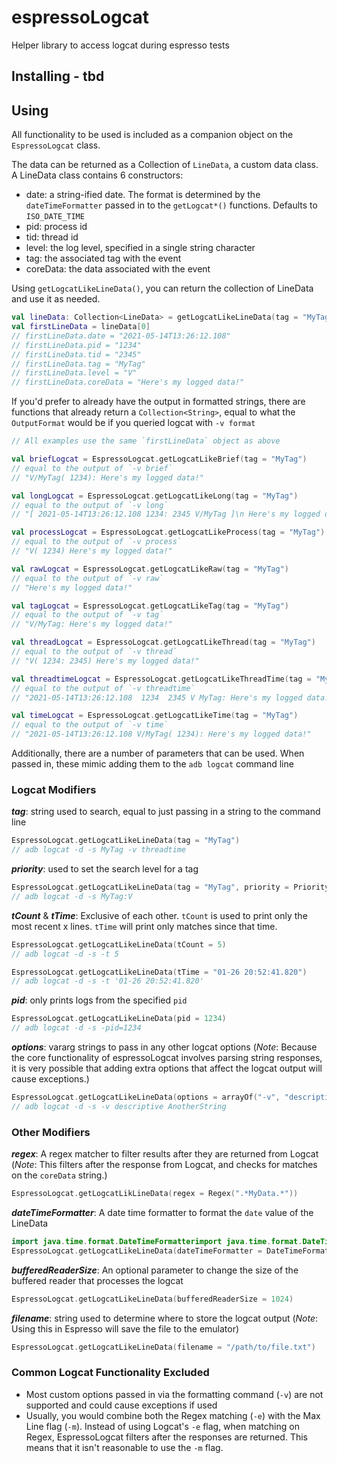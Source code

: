 # espressoLogcat
Helper library to access logcat during espresso tests

## Installing - tbd

## Using
All functionality to be used is included as a companion object on the `EspressoLogcat` class.

The data can be returned as a Collection of `LineData`, a custom data class. A LineData class contains 6 constructors:
- date: a string-ified date. The format is determined by the `dateTimeFormatter` passed in to the `getLogcat*()` functions. Defaults to `ISO_DATE_TIME`
- pid: process id
- tid: thread id
- level: the log level, specified in a single string character
- tag: the associated tag with the event
- coreData: the data associated with the event

Using `getLogcatLikeLineData()`, you can return the collection of LineData and use it as needed.
```kotlin
val lineData: Collection<LineData> = getLogcatLikeLineData(tag = "MyTag")
val firstLineData = lineData[0]
// firstLineData.date = "2021-05-14T13:26:12.108"
// firstLineData.pid = "1234"
// firstLineData.tid = "2345"
// firstLineData.tag = "MyTag"
// firstLineData.level = "V"
// firstLineData.coreData = "Here's my logged data!"
```

If you'd prefer to already have the output in formatted strings, there are functions that already return a `Collection<String>`,
equal to what the `OutputFormat` would be if you queried logcat with `-v format`

```kotlin
// All examples use the same `firstLineData` object as above

val briefLogcat = EspressoLogcat.getLogcatLikeBrief(tag = "MyTag")
// equal to the output of `-v brief`
// "V/MyTag( 1234): Here's my logged data!"

val longLogcat = EspressoLogcat.getLogcatLikeLong(tag = "MyTag")
// equal to the output of `-v long`
// "[ 2021-05-14T13:26:12.108 1234: 2345 V/MyTag ]\n Here's my logged data!"

val processLogcat = EspressoLogcat.getLogcatLikeProcess(tag = "MyTag")
// equal to the output of `-v process`
// "V( 1234) Here's my logged data!"

val rawLogcat = EspressoLogcat.getLogcatLikeRaw(tag = "MyTag")
// equal to the output of `-v raw`
// "Here's my logged data!"

val tagLogcat = EspressoLogcat.getLogcatLikeTag(tag = "MyTag")
// equal to the output of `-v tag`
// "V/MyTag: Here's my logged data!"

val threadLogcat = EspressoLogcat.getLogcatLikeThread(tag = "MyTag")
// equal to the output of `-v thread`
// "V( 1234: 2345) Here's my logged data!"

val threadtimeLogcat = EspressoLogcat.getLogcatLikeThreadTime(tag = "MyTag")
// equal to the output of `-v threadtime`
// "2021-05-14T13:26:12.108  1234  2345 V MyTag: Here's my logged data!"

val timeLogcat = EspressoLogcat.getLogcatLikeTime(tag = "MyTag")
// equal to the output of `-v time`
// "2021-05-14T13:26:12.108 V/MyTag( 1234): Here's my logged data!"
```

Additionally, there are a number of parameters that can be used. When passed in, these mimic adding them to the `adb logcat` command line

### Logcat Modifiers
_**tag**_: string used to search, equal to just passing in a string to the command line
```kotlin
EspressoLogcat.getLogcatLikeLineData(tag = "MyTag")
// adb logcat -d -s MyTag -v threadtime
```

_**priority**_: used to set the search level for a tag
```kotlin
EspressoLogcat.getLogcatLikeLineData(tag = "MyTag", priority = Priority.VERBOSE)
// adb logcat -d -s MyTag:V
```

_**tCount**_ & _**tTime**_: Exclusive of each other. `tCount` is used to print only the most recent x lines. `tTime` will print only matches since that time.
```kotlin
EspressoLogcat.getLogcatLikeLineData(tCount = 5)
// adb logcat -d -s -t 5

EspressoLogcat.getLogcatLikeLineData(tTime = "01-26 20:52:41.820")
// adb logcat -d -s -t '01-26 20:52:41.820'
```

_**pid**_: only prints logs from the specified `pid`
```kotlin
EspressoLogcat.getLogcatLikeLineData(pid = 1234)
// adb logcat -d -s -pid=1234
```

_**options**_: vararg strings to pass in any other logcat options
(_Note_: Because the core functionality of espressoLogcat involves parsing string responses, it is very possible that adding
  extra options that affect the logcat output will cause exceptions.)
```kotlin
EspressoLogcat.getLogcatLikeLineData(options = arrayOf("-v", "descriptive", "AnotherString"))
// adb logcat -d -s -v descriptive AnotherString
```

### Other Modifiers
_**regex**_: A regex matcher to filter results after they are returned from Logcat
(_Note_: This filters after the response from Logcat, and checks for matches on the `coreData` string.)
```kotlin
EspressoLogcat.getLogcatLikLineData(regex = Regex(".*MyData.*"))
```
_**dateTimeFormatter**_: A date time formatter to format the `date` value of the LineData
```kotlin
import java.time.format.DateTimeFormatterimport java.time.format.DateTimeFormatter
EspressoLogcat.getLogcatLikeLineData(dateTimeFormatter = DateTimeFormatter.BASIC_ISO_DATE)
```
_**bufferedReaderSize**_: An optional parameter to change the size of the buffered reader that processes the logcat
```kotlin
EspressoLogcat.getLogcatLikeLineData(bufferedReaderSize = 1024)
```
_**filename**_: string used to determine where to store the logcat output
(_Note_: Using this in Espresso will save the file to the emulator)
```kotlin
EspressoLogcat.getLogcatLikeLineData(filename = "/path/to/file.txt")
```

### Common Logcat Functionality Excluded
- Most custom options passed in via the formatting command (`-v`) are not supported and could cause exceptions if used
- Usually, you would combine both the Regex matching (`-e`) with the Max Line flag (`-m`). Instead of using
Logcat's `-e` flag, when matching on Regex, EspressoLogcat filters after the responses are returned. This means that
  it isn't reasonable to use the `-m` flag.